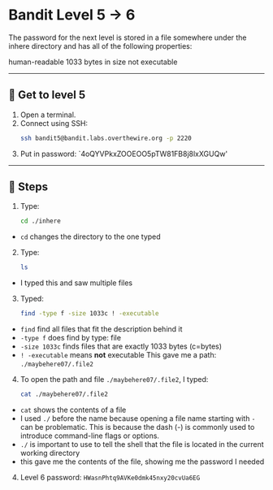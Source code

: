 # Bandit Level 5 → 6
The password for the next level is stored in a file somewhere under the inhere directory and has all of the following properties:

human-readable
1033 bytes in size
not executable

---

## 🔹 Get to level 5
1. Open a terminal.  
2. Connect using SSH:  
   ```bash
   ssh bandit5@bandit.labs.overthewire.org -p 2220
3. Put in password:
   `4oQYVPkxZOOEOO5pTW81FB8j8lxXGUQw'
---

## 🔹 Steps
1. Type:
   ```bash
   cd ./inhere
  * `cd` changes the directory to the one typed
2. Type:
   ```bash
   ls
* I typed this and saw multiple files

3. Typed:
   ```bash
   find -type f -size 1033c ! -executable
* `find` find all files that fit the description behind it
* `-type f` does find by type: file
* `-size 1033c` finds files that are exactly 1033 bytes (c=bytes)
* `! -executable` means **not** executable
This gave me a path:
`./maybehere07/.file2`

4. To open the path and file `./maybehere07/.file2`, I typed:
    ```bash
    cat ./maybehere07/.file2
  * `cat` shows the contents of a file
  * I used `./` before the name because opening a file name starting with `-` can be problematic. This is because the dash (-) is commonly used to introduce command-line flags or options.
  * `./` is important to use to tell the shell that the file is located in the current working directory
  * this gave me the contents of the file, showing me the password I needed
4. Level 6 password:
`HWasnPhtq9AVKe0dmk45nxy20cvUa6EG`

